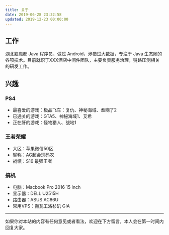 ```yaml
---
title: 关于
date: 2019-06-28 23:32:58
updated: 2019-12-23 00:00:00
---
```


## 工作

湖北籍魔都 Java 程序员，做过 Android，涉猎过大数据，专注于 Java 生态圈的各项技术。目前就职于XXX酒店中间件团队，主要负责服务治理，链路压测相关的研发工作。

## 兴趣

### PS4

* 最喜爱的游戏：极品飞车：复仇、神秘海域、煮糊了2
* 已通关的游戏：GTA5、神秘海域1、艾希
* 正在肝的游戏：怪物猎人、战地1

### 王者荣耀

* 大区：苹果微信50区
* 昵称：AG超会玩码农
* 战绩：S16 最强王者

### 搞机

* 电脑：Macbook Pro 2016 15 Inch
* 显示器：DELL U2515H
* 路由器：ASUS AC86U
* 常用VPS：搬瓦工洛杉矶 GIA

---

如果你对本站的内容有任何意见或者看法，欢迎在下方留言，本人会在第一时间内回复大家。


